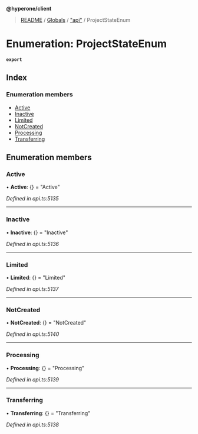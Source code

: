 **@hyperone/client**

> [README](../README.md) / [Globals](../globals.md) / ["api"](../modules/_api_.md) / ProjectStateEnum

# Enumeration: ProjectStateEnum

**`export`** 

## Index

### Enumeration members

* [Active](_api_.projectstateenum.md#active)
* [Inactive](_api_.projectstateenum.md#inactive)
* [Limited](_api_.projectstateenum.md#limited)
* [NotCreated](_api_.projectstateenum.md#notcreated)
* [Processing](_api_.projectstateenum.md#processing)
* [Transferring](_api_.projectstateenum.md#transferring)

## Enumeration members

### Active

•  **Active**: {} = "Active"

*Defined in api.ts:5135*

___

### Inactive

•  **Inactive**: {} = "Inactive"

*Defined in api.ts:5136*

___

### Limited

•  **Limited**: {} = "Limited"

*Defined in api.ts:5137*

___

### NotCreated

•  **NotCreated**: {} = "NotCreated"

*Defined in api.ts:5140*

___

### Processing

•  **Processing**: {} = "Processing"

*Defined in api.ts:5139*

___

### Transferring

•  **Transferring**: {} = "Transferring"

*Defined in api.ts:5138*
